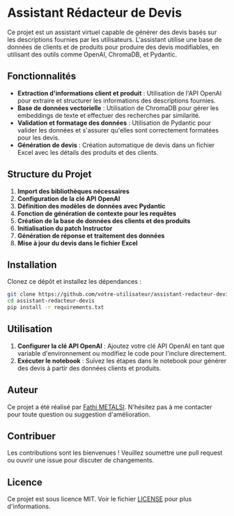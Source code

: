 # Assistant Rédacteur de Devis

Ce projet est un assistant virtuel capable de générer des devis basés sur les descriptions fournies par les utilisateurs. L'assistant utilise une base de données de clients et de produits pour produire des devis modifiables, en utilisant des outils comme OpenAI, ChromaDB, et Pydantic.

## Fonctionnalités

- **Extraction d'informations client et produit** : Utilisation de l'API OpenAI pour extraire et structurer les informations des descriptions fournies.
- **Base de données vectorielle** : Utilisation de ChromaDB pour gérer les embeddings de texte et effectuer des recherches par similarité.
- **Validation et formatage des données** : Utilisation de Pydantic pour valider les données et s'assurer qu'elles sont correctement formatées pour les devis.
- **Génération de devis** : Création automatique de devis dans un fichier Excel avec les détails des produits et des clients.

## Structure du Projet

1. **Import des bibliothèques nécessaires**
2. **Configuration de la clé API OpenAI**
3. **Définition des modèles de données avec Pydantic**
4. **Fonction de génération de contexte pour les requêtes**
5. **Création de la base de données des clients et des produits**
6. **Initialisation du patch Instructor**
7. **Génération de réponse et traitement des données**
8. **Mise à jour du devis dans le fichier Excel**

## Installation

Clonez ce dépôt et installez les dépendances :

```bash
git clone https://github.com/votre-utilisateur/assistant-redacteur-devis.git
cd assistant-redacteur-devis
pip install -r requirements.txt
```

## Utilisation

1. **Configurer la clé API OpenAI** : Ajoutez votre clé API OpenAI en tant que variable d'environnement ou modifiez le code pour l'inclure directement.
2. **Exécuter le notebook** : Suivez les étapes dans le notebook pour générer des devis à partir des données clients et produits.

## Auteur

Ce projet a été réalisé par [Fathi METALSI](https://www.linkedin.com/in/fathi-metalsi-328159124/). N'hésitez pas à me contacter pour toute question ou suggestion d'amélioration.

## Contribuer

Les contributions sont les bienvenues ! Veuillez soumettre une pull request ou ouvrir une issue pour discuter de changements.

## Licence

Ce projet est sous licence MIT. Voir le fichier [LICENSE](LICENSE) pour plus d'informations.
